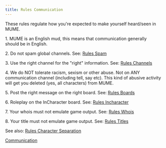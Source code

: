 ```yaml
---
title: Rules Communication
---
```


These rules regulate how you're expected to make yourself heard/seen in
MUME.

1\. MUME is an English mud, this means that communication generally
should be in English.

2\. Do not spam global channels. See: [Rules
Spam](Rules_Spam "wikilink")

3\. Use the right channel for the "right" information. See: [Rules
Channels](Rules_Channels "wikilink")

4\. We do NOT tolerate racism, sexism or other abuse. Not on ANY
communication channel (including tell, say etc). This kind of abusive
activity will get you deleted (yes, all characters) from MUME.

5\. Post the right message on the right board. See: [Rules
Boards](Rules_Boards "wikilink")

6\. Roleplay on the InCharacter board. See: [Rules
Incharacter](Rules_Incharacter "wikilink")

7\. Your whois must not emulate game output. See: [Rules
Whois](Rules_Whois "wikilink")

8\. Your title must not emulate game output. See: [Rules
Titles](Rules_Titles "wikilink")

See also: [Rules Character
Separation](Rules_Character_Separation "wikilink")

[Communication](Category:Rules "wikilink")